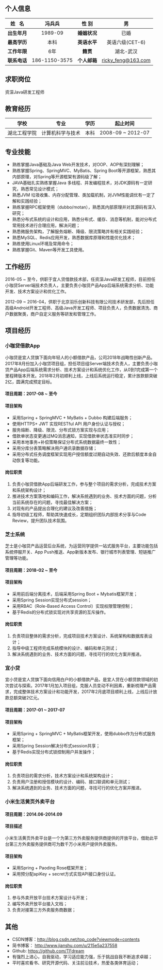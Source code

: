 ## 个人信息
|姓   名 | 冯兵兵 | 性  别 | 男 |
| :----: | :----: | :----: | :----: |
| **出生年月** | 1989-09 | **婚姻状况** | 已婚 |
| **最高学历** | 本科 | **英语水平** | 英语六级(CET-6) |
| **工作年限** | 6年 | **籍贯** | 湖北-武汉 |
| **联系电话** | 186-1150-3575 | **个人邮箱** | ricky_feng@163.com |

## 求职岗位
资深Java研发工程师

## 教育经历
|学校 | 专业 | 学历 | 起止时间 |
| :----: | :----: | :----: | :----: |
| 湖北工程学院 | 计算机科学与技术 | 本科 | 2008-09 ~ 2012-07 |

## 专业技能
* 熟练掌握Java基础及Java Web开发技术，对OOP、AOP有深刻理解；
* 熟练掌握Spring、SpringMVC、MyBatis、Spring Boot等开源框架，熟悉其内部原理，对Spring等开源框架有源码级了解；
* JAVA基础扎实熟练掌握Java 多线程、并发编程技术，对JDK源码有一定研究，熟悉常见设计模式；
* 熟悉JVM 垃圾收集、内存分配管理、类加载机制，对JVM性能调优有一定了解和实践经验；
* 熟练掌握RPC框架使用（dubbo/motan），熟悉其内部原理并对其源码有深入研究；
* 熟悉分布式系统的设计和应用，熟悉分布式、缓存、消息等机制，能对分布式常用技术进行合理应用，解决问题；
* 熟悉微服务架构，了解服务熔断、降级、限流策略并有相关实践经验；
* 熟悉MySQL、Redis应用开发，熟悉数据库原理和性能优化技术；
* 熟练使用Linux环境及常用命令；
* 熟练掌握Git、Maven等开发工具使用。

## 工作经历
2016-05 ~ 至今，供职于宜人贷借款技术部，任资深Java研发工程师，目前担任小咖贷Server端技术负责人，主要负责小咖贷产品App后端系统需求分析、功能开发、技术方案设计和优化工作。

2012-09 ~ 2016-04，供职于北京羽乐创新科技有限公司技术研发部，先后担任高级Android开发工程师、高级Java开发工程师、项目负责人，负责数据清洗、商户数据聚类，商户自定义服务等研发和管理工作。

## 项目经历
### 小咖贷借款App
小咖贷是宜人贷旗下面向年轻人的小额借款产品，公司2018年战略性创新产品。2017年8月份加入小咖贷项目组，担任项目组Server端技术负责人，主要负责小咖贷产品App后端系统需求分析、技术方案设计和系统优化工作，从0到1完成第一个里程碑版本开发。2018年2月初顺利上线，上线后系统运行稳定，累计放款额突破2亿，圆满完成预定目标。
#### 项目周期：2017-08 ~ 至今
#### 项目架构
* 采用Spring + SpringMVC + MyBatis + Dubbo 构建后端服务；
* 使用HTTPS+ JWT 实现RESTful API 用户身份认证与授权；
* 服务熔断、降级、限流、分布式锁方案实现与应用；
* 借款单状态变更通过MQ消息通知，实现借款单状态准实时同步；
* 采用本地事务+补偿策略保证分布式系统数据最终一致性；
* 采用分库分表策略解决用户通讯录数据存储；
* 采用分布式任务调度框架实现用户授信额度过期自动失效、还款后额度本金自动恢复等功能。

#### 岗位职责
1. 负责小咖贷借款App后端研发工作，参与整个项目的需求分析，完成技术方案和系统架构设计；
2. 推进技术方案落地和编码工作，解决系统遇到的业务、技术方面的问题，分析当前系统存在的问题，寻找最佳解决方案；
3. 对现有的产品提出合理化的建议及改善措施；
4. 指导初级工程师，帮助其快速成长，定期组织团队内部技术分享与Code Review，提升团队技术氛围。

### 芝士系统
芝士是小咖贷产品运营后台系统，为运营同学提供一站式服务平台，主要功能包括系统停服开关、App Push推送、App新版本发布、银行城市列表管理、短链推广管理等功能。
#### 项目周期：2018-02 ~ 至今
#### 项目架构
* 采用前后端分离技术，后端采用Spring Boot + Mybatis框架开发；
* 采用Spring Session实现分布式session；
* 采用RBAC（Role-Based Access Control）实现权限管理控制；
* 基于Redis的分布式锁实现对共享资源的互斥操作。

#### 岗位职责
1. 负责项目整体的需求分析，完成项目技术方案设计、系统架构和数据库表设计；
2. 指导中级工程师完成系统模块的设计、编码和单元测试；
3. 解决系统遇到的业务、技术方面的问题，寻找可行的优化方案并推进。

### 宜小贷
宜小贷是宜人贷旗下面向信用白户的小额借款产品，是宜人贷在小额贷款领域的初次尝试与探索。2017年1月加入项目组，克服人员变动不利因素，重新梳理产品需求，完成整体技术方案设计和功能开发，2017年2月底项目顺利上线，上线后计放款总额突破2亿元。
#### 项目周期：2017-01 ~ 2017-07
#### 项目架构
* 采用Spring + SpringMVC + MyBatis框架开发，使用dubbo作为分布式服务框架；
* 采用Spring Session解决分布式session共享；
* 基于Redis实现分布式锁控制用户并发操作；

#### 岗位职责
1. 负责项目的需求分析，技术方案设计和系统架构设计；
2. 负责用户注册和授信模块的设计、编码、接口联调和单元测试；
3. 解决系统遇到的业务、技术方面的问题，寻找可行的优化方案并推进。

### 小米生活黄页外卖平台
#### 项目周期：2014.06-2014.09
#### 项目描述
 小米生活黄页外卖平台是一个为第三方外卖服务提供商提供的开放平台，借助此平台第三方外卖服务提供商可为数千万小米用户提供外卖服务。
#### 项目架构
* 采用Spring + Paoding Rose框架开发；
* 采用预分配apiKey + secret方式实现API接口身份认证。

#### 岗位职责
1. 参与外卖开放平台技术方案设计与开发；
2. 编写外卖开放平台接入文档；
3. 负责对接第三方外卖服务商数据；

## 其他
* CSDN博客：http://blog.csdn.net/top_code?viewmode=contents
* 简书博客： http://www.jianshu.com/u/215e5a237558
* Github: https://github.com/TFdream
* 有强烈上进心，自我驱动，学习适应能力强，乐于挑战自我不断追求卓越；
* 平时喜欢看书、研究开源代码、关注前沿技术，热爱各类体育运动；
